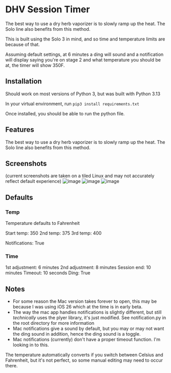 # DHV Session Timer
The best way to use a dry herb vaporizer is to slowly ramp up the heat. The Solo line also benefits from this method. 

This is built using the Solo 3 in mind, and so time and temperature limits are because of that. 

Assuming default settings, at 6 minutes a ding will sound and a notification will display saying you're on stage 2 and what temperature you should be at, the timer will show 350F.  

## Installation
Should work on most versions of Python 3, but was built with Python 3.13

In your virtual environment, run `pip3 install requirements.txt`

Once installed, you should be able to run the python file. 

## Features
The best way to use a dry herb vaporizer is to slowly ramp up the heat. The Solo line also benefits from this method. 

## Screenshots
(current screenshots are taken on a tiled Linux and may not accurately reflect default experience)
![image](https://github.com/user-attachments/assets/8b9f4cb8-27e2-4d71-8513-e59bfe10cab2)
![image](https://github.com/user-attachments/assets/24880cf2-b80b-4040-a0ce-ed180e5c86f0)
![image](https://github.com/user-attachments/assets/464abdf5-e973-44b9-9763-ce6f979ea416)

## Defaults
### Temp
Temperature defaults to Fahrenheit

Start temp: 350 
2nd temp:   375
3rd temp:   400

Notifications: True

### Time
1st adjustment:  6 minutes
2nd adjustment:  8 minutes
Session end:    10 minutes
Timeout:        10 seconds
Ding:           True
## Notes
- For some reason the Mac version takes forever to open, this may be because I was using iOS 26 which at the time is in early beta.
- The way the mac app handles notifications is slightly different, but still _technically_ uses the plyer library, it's just modified. See notification.py in the root directory for more information
- Mac notifications give a sound by default, but you may or may not want the ding sound in addition, hence the ding sound is a toggle.
- Mac notifications (currently) don't have a proper timeout function. I'm looking in to this. 


The temperature automatically converts if you switch between Celsius and Fahrenheit, but it's not perfect, so some manual editing may need to occur there.
